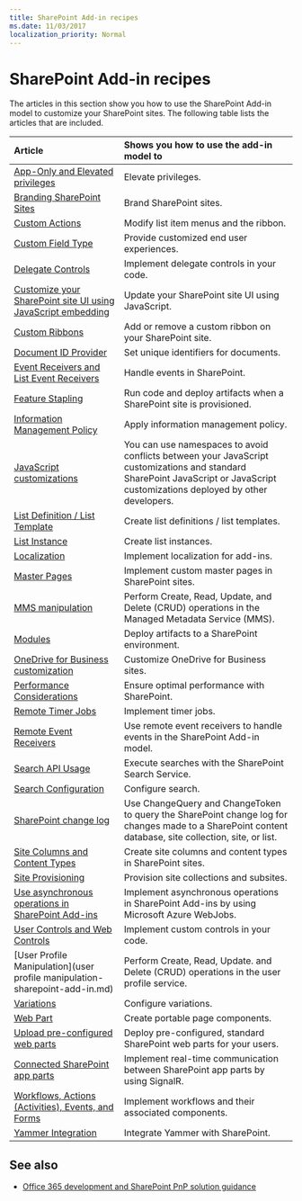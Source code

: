 ```yaml
---
title: SharePoint Add-in recipes
ms.date: 11/03/2017
localization_priority: Normal
---
```

# SharePoint Add-in recipes

The articles in this section show you how to use the SharePoint Add-in model to customize your SharePoint sites. The following table lists the articles that are included.

|**Article**|**Shows you how to use the add-in model to**|
|:-----|:-----|
|[App-Only and Elevated privileges](app-only-elevated-privileges-sharepoint-add-in.md)|Elevate privileges.|
|[Branding SharePoint Sites](branding-sharepoint-sites-sharepoint-add-in.md)|Brand SharePoint sites.|
|[Custom Actions](custom-actions-sharepoint-add-in.md)|Modify list item menus and the ribbon.|
|[Custom Field Type](custom-field-type-sharepoint-add-in.md)|Provide customized end user experiences.|
|[Delegate Controls](delegate-controls-sharepoint-add-in.md)|Implement delegate controls in your code.|
|[Customize your SharePoint site UI using JavaScript embedding](Customize-your-SharePoint-site-UI-by-using-JavaScript.md)|Update your SharePoint site UI using JavaScript.|
|[Custom Ribbons](Add-a-custom-ribbon-to-your-SharePoint-site.md)|Add or remove a custom ribbon on your SharePoint site.|
|[Document ID Provider](document-id-provider-sharepoint-add-in.md)|Set unique identifiers for documents.|
|[Event Receivers and List Event Receivers](event-receiver-and-list-event-receiver-sharepoint-add-in.md)|Handle events in SharePoint.|
|[Feature Stapling](feature-stapling-sharepoint-add-in.md)|Run code and deploy artifacts when a SharePoint site is provisioned.|
|[Information Management Policy](information-management-policy-sharepoint-add-in.md)|Apply information management policy.|
|[JavaScript customizations](Embedding-JavaScript-into-SharePoint.md)|You can use namespaces to avoid conflicts between your JavaScript customizations and standard SharePoint JavaScript or JavaScript customizations deployed by other developers.|
|[List Definition / List Template](list-definition-template-sharepoint-add-in.md)|Create list definitions / list templates.|
|[List Instance](list-instance-sharepoint-add-in.md)|Create list instances.|
|[Localization](localization-sharepoint-add-in.md)|Implement localization for add-ins.|
|[Master Pages](master-pages-sharepoint-add-in.md)|Implement custom master pages in SharePoint sites.|
|[MMS manipulation](mms-manipulation-sharepoint-add-in.md)|Perform Create, Read, Update, and Delete (CRUD) operations in the Managed Metadata Service (MMS).|
|[Modules](modules-sharepoint-add-in.md)|Deploy artifacts to a SharePoint environment.|
|[OneDrive for Business customization](onedrive-for-business-customization-sharepoint-add-in.md)|Customize OneDrive for Business sites.|
|[Performance Considerations](performance-considerations-sharepoint-add-in.md)|Ensure optimal performance with SharePoint.|
|[Remote Timer Jobs](remote-timer-jobs-sharepoint-add-in.md)|Implement timer jobs.|
|[Remote Event Receivers](Use-remote-event-receivers-in-SharePoint.md)|Use remote event receivers to handle events in the SharePoint Add-in model.|
|[Search API Usage](search-api-usage-sharepoint-add-in.md)|Execute searches with the SharePoint Search Service.|
|[Search Configuration](search-configuration-sharepoint-add-in.md)|Configure search.|
|[SharePoint change log](query-sharepoint-change-log-with-changequery-and-changeToken.md)|Use ChangeQuery and ChangeToken to query the SharePoint change log for changes made to a SharePoint content database, site collection, site, or list.|
|[Site Columns and Content Types](site-columns-and-content-types-sharepoint-add-in.md)|Create site columns and content types in SharePoint sites.|
|[Site Provisioning](site-provisioning-sharepoint-add-in.md)|Provision site collections and subsites.|
|[Use asynchronous operations in SharePoint Add-ins](use-asynchronous-operations-in-sharepoint-add-ins.md)|Implement asynchronous operations in SharePoint Add-ins by using Microsoft Azure WebJobs.|
|[User Controls and Web Controls](user-controls-and-web-controls-sharepoint-add-in.md)|Implement custom controls in your code.|
|[User Profile Manipulation](user profile manipulation-sharepoint-add-in.md)|Perform Create, Read, Update. and Delete (CRUD) operations in the user profile service.|
|[Variations](variations-sharepoint-add-in.md)|Configure variations.|
|[Web Part](web-part-sharepoint-add-in.md)|Create portable page components.|
|[Upload pre-configured web parts](upload-web-parts-in-sharepoint.md)|Deploy pre-configured, standard SharePoint web parts for your users.|
|[Connected SharePoint app parts](Connect-SharePoint-app-parts-by-using-SignalR.md)|Implement real-time communication between SharePoint app parts by using SignalR.|
|[Workflows, Actions (Activities), Events, and Forms](workflows-actions-events-and-forms-sharepoint-add-in.md)|Implement workflows and their associated components.|
|[Yammer Integration](yammer-integration-sharepoint-add-in.md)|Integrate Yammer with SharePoint.|

## See also

- [Office 365 development and SharePoint PnP solution guidance](office-365-development-patterns-and-practices-solution-guidance.md)
